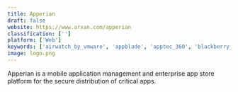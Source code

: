```yaml
---
title: Apperian
draft: false 
website: https://www.arxan.com/apperian
classification: ['']
platform: ['Web']
keywords: ['airwatch_by_vmware', 'appblade', 'apptec_360', 'blackberry_enterprise_mobility_suite', 'bruin', 'cisco_meraki_systems_manager', 'famoc', 'good_mobile_security_platform', 'hexnode_mdm', 'ivanti_endpoint_manager', 'jamf_pro', 'manageengine_mobile_device_manager_plus', 'microsoft_enterprise_mobility', 'microsoft_intune', 'miradore_online', 'mobile_device_management', 'mobileiron', 'scalefusion', 'wavelink_avalanche', 'xenmobile']
image: logo.png
---
```

Apperian is a mobile application management and enterprise app store platform for the secure distribution of critical apps.